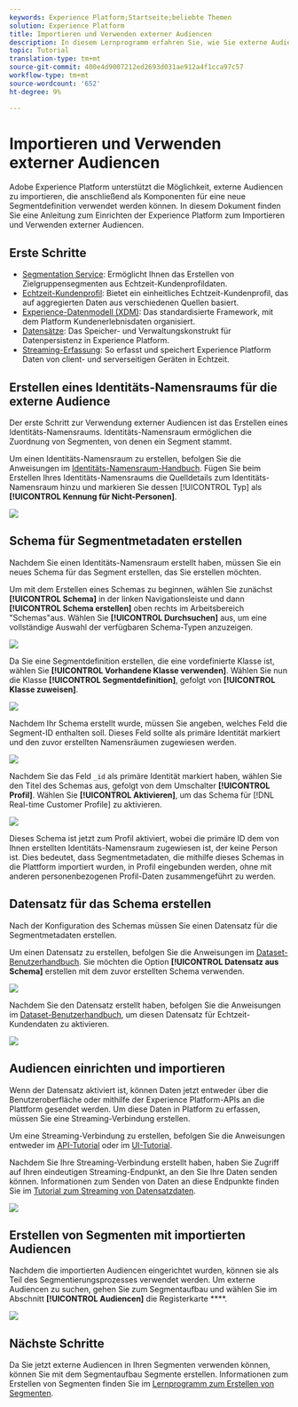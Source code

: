 ```yaml
---
keywords: Experience Platform;Startseite;beliebte Themen
solution: Experience Platform
title: Importieren und Verwenden externer Audiencen
description: In diesem Lernprogramm erfahren Sie, wie Sie externe Audiencen mit Adobe Experience Platform verwenden.
topic: Tutorial
translation-type: tm+mt
source-git-commit: 400e4d9007212ed2693d031ae912a4f1cca97c57
workflow-type: tm+mt
source-wordcount: '652'
ht-degree: 9%

---
```



# Importieren und Verwenden externer Audiencen

Adobe Experience Platform unterstützt die Möglichkeit, externe Audiencen zu importieren, die anschließend als Komponenten für eine neue Segmentdefinition verwendet werden können. In diesem Dokument finden Sie eine Anleitung zum Einrichten der Experience Platform zum Importieren und Verwenden externer Audiencen.

## Erste Schritte

- [Segmentation Service](../home.md): Ermöglicht Ihnen das Erstellen von Zielgruppensegmenten aus Echtzeit-Kundenprofildaten.
- [Echtzeit-Kundenprofil](../../profile/home.md): Bietet ein einheitliches Echtzeit-Kundenprofil, das auf aggregierten Daten aus verschiedenen Quellen basiert.
- [Experience-Datenmodell (XDM)](../../xdm/home.md): Das standardisierte Framework, mit dem Platform Kundenerlebnisdaten organisiert.
- [Datensätze](../../catalog/datasets/overview.md): Das Speicher- und Verwaltungskonstrukt für Datenpersistenz in Experience Platform.
- [Streaming-Erfassung](../../ingestion/streaming-ingestion/overview.md): So erfasst und speichert Experience Platform Daten von client- und serverseitigen Geräten in Echtzeit.

## Erstellen eines Identitäts-Namensraums für die externe Audience

Der erste Schritt zur Verwendung externer Audiencen ist das Erstellen eines Identitäts-Namensraums. Identitäts-Namensraum ermöglichen die Zuordnung von Segmenten, von denen ein Segment stammt.

Um einen Identitäts-Namensraum zu erstellen, befolgen Sie die Anweisungen im [Identitäts-Namensraum-Handbuch](../../identity-service/namespaces.md#manage-namespaces). Fügen Sie beim Erstellen Ihres Identitäts-Namensraums die Quelldetails zum Identitäts-Namensraum hinzu und markieren Sie dessen [!UICONTROL Typ] als **[!UICONTROL Kennung für Nicht-Personen]**.

![](../images/tutorials/external-audiences/identity-namespace-info.png)

## Schema für Segmentmetadaten erstellen

Nachdem Sie einen Identitäts-Namensraum erstellt haben, müssen Sie ein neues Schema für das Segment erstellen, das Sie erstellen möchten.

Um mit dem Erstellen eines Schemas zu beginnen, wählen Sie zunächst **[!UICONTROL Schema]** in der linken Navigationsleiste und dann **[!UICONTROL Schema erstellen]** oben rechts im Arbeitsbereich &quot;Schemas&quot;aus. Wählen Sie **[!UICONTROL Durchsuchen]** aus, um eine vollständige Auswahl der verfügbaren Schema-Typen anzuzeigen.

![](../images/tutorials/external-audiences/create-schema-browse.png)

Da Sie eine Segmentdefinition erstellen, die eine vordefinierte Klasse ist, wählen Sie **[!UICONTROL Vorhandene Klasse verwenden]**. Wählen Sie nun die Klasse **[!UICONTROL Segmentdefinition]**, gefolgt von **[!UICONTROL Klasse zuweisen]**.

![](../images/tutorials/external-audiences/assign-class.png)

Nachdem Ihr Schema erstellt wurde, müssen Sie angeben, welches Feld die Segment-ID enthalten soll. Dieses Feld sollte als primäre Identität markiert und den zuvor erstellten Namensräumen zugewiesen werden.

![](../images/tutorials/external-audiences/mark-primary-identifier.png)

Nachdem Sie das Feld `_id` als primäre Identität markiert haben, wählen Sie den Titel des Schemas aus, gefolgt von dem Umschalter **[!UICONTROL Profil]**. Wählen Sie **[!UICONTROL Aktivieren]**, um das Schema für [!DNL Real-time Customer Profile] zu aktivieren.

![](../images/tutorials/external-audiences/schema-profile.png)

Dieses Schema ist jetzt zum Profil aktiviert, wobei die primäre ID dem von Ihnen erstellten Identitäts-Namensraum zugewiesen ist, der keine Person ist. Dies bedeutet, dass Segmentmetadaten, die mithilfe dieses Schemas in die Plattform importiert wurden, in Profil eingebunden werden, ohne mit anderen personenbezogenen Profil-Daten zusammengeführt zu werden.

## Datensatz für das Schema erstellen

Nach der Konfiguration des Schemas müssen Sie einen Datensatz für die Segmentmetadaten erstellen.

Um einen Datensatz zu erstellen, befolgen Sie die Anweisungen im [Dataset-Benutzerhandbuch](../../catalog/datasets/user-guide.md#create). Sie möchten die Option **[!UICONTROL Datensatz aus Schema]** erstellen mit dem zuvor erstellten Schema verwenden.

![](../images/tutorials/external-audiences/select-schema.png)

Nachdem Sie den Datensatz erstellt haben, befolgen Sie die Anweisungen im [Dataset-Benutzerhandbuch](../../catalog/datasets/user-guide.md#enable-profile), um diesen Datensatz für Echtzeit-Kundendaten zu aktivieren.

![](../images/tutorials/external-audiences/dataset-profile.png)

## Audiencen einrichten und importieren

Wenn der Datensatz aktiviert ist, können Daten jetzt entweder über die Benutzeroberfläche oder mithilfe der Experience Platform-APIs an die Plattform gesendet werden. Um diese Daten in Platform zu erfassen, müssen Sie eine Streaming-Verbindung erstellen.

Um eine Streaming-Verbindung zu erstellen, befolgen Sie die Anweisungen entweder im [API-Tutorial](../../sources/tutorials/api/create/streaming/http.md) oder im [UI-Tutorial](../../sources/tutorials/ui/create/streaming/http.md).

Nachdem Sie Ihre Streaming-Verbindung erstellt haben, haben Sie Zugriff auf Ihren eindeutigen Streaming-Endpunkt, an den Sie Ihre Daten senden können. Informationen zum Senden von Daten an diese Endpunkte finden Sie im [Tutorial zum Streaming von Datensatzdaten](../../ingestion/tutorials/streaming-record-data.md#ingest-data).

![](../images/tutorials/external-audiences/get-streaming-endpoint.png)

## Erstellen von Segmenten mit importierten Audiencen

Nachdem die importierten Audiencen eingerichtet wurden, können sie als Teil des Segmentierungsprozesses verwendet werden. Um externe Audiencen zu suchen, gehen Sie zum Segmentaufbau und wählen Sie im Abschnitt **[!UICONTROL Audiencen]** die Registerkarte ****.

![](../images/tutorials/external-audiences/external-audiences.png)

## Nächste Schritte

Da Sie jetzt externe Audiencen in Ihren Segmenten verwenden können, können Sie mit dem Segmentaufbau Segmente erstellen. Informationen zum Erstellen von Segmenten finden Sie im [Lernprogramm zum Erstellen von Segmenten](./create-a-segment.md).